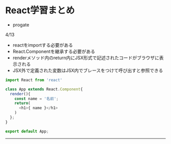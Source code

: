 # React学習まとめ
- progate

4/13

- reactをimportする必要がある
- React.Componentを継承する必要がある
- renderメソッド内のreturn内にJSX形式で記述されたコードがブラウザに表示される
- JSX外で定義された変数はJSX内でブレースをつけて呼び出すと参照できる

```js
import React from 'react'

class App extends React.Component{
  render(){
    const name = '名前';
    return(
      <h1>{ name }</h1>
    )
  };
}

export default App;
```


---
